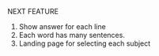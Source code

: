 NEXT FEATURE
1. Show answer for each line 
2. Each word has many sentences.
3. Landing page for selecting each subject